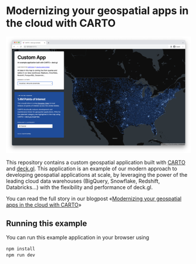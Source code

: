 # Modernizing your geospatial apps in the cloud with CARTO

![header](./public/header-screenshot.png)

This repository contains a custom geospatial application built with [CARTO](https://carto.com) and [deck.gl](deck.gl). This application is an example of our modern approach to developing geospatial applications at scale, by leveraging the power of the leading cloud data warehouses (BigQuery, Snowflake, Redshift, Databricks...) with the flexibility and performance of deck.gl.

You can read the full story in our blogpost «[Modernizing your geospatial apps in the cloud with CARTO](https://carto.com/blog)»

## Running this example

You can run this example application in your browser using

```bash
npm install
npm run dev
```

